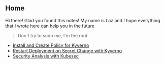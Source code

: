 ## Home
Hi there! Glad you found this notes! My name is Laz and I hope everything that I wrote here can help you in the future
> Don't try to sudo me, I'm the root

- [Install and Create Policy for Kyverno](/deploy-and-use-kyverno)
- [Restart Deployment on Secret Change with Kyverno](/restart-deployment-on-secret-change-using-kyverno)
- [Security Analysis with Kubesec](/security-analysis-kubesec)